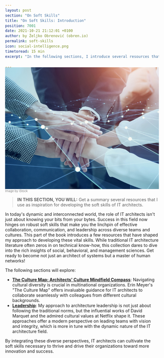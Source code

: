 ```yaml
---
layout: post
section: "On Soft Skills"
title: "On Soft Skills: Introduction"
position: 7001
date: 2021-10-21 21:12:01 +0100
author: by Željko Obrenović (obren.io)
permalink: soft-skills
icon: social-intelligence.png
timetoread: 15 min
excerpt: "In the following sections, I introduce several resources that I use as inspiration for developing the soft skills of IT architects."

---
```

<img style="margin-top: -20px; width: 100%; height: 400px; object-fit: cover" 
     src="assets/images/iStock-1465173464.jpg">
<div style="font-size: 70%; margin-top: -16px; color: grey; margin-bottom: 12px">
Image by iStock
</div>
<style>
 .quote {
     border-left: 8px solid #d9ead3;
     padding-left: 36px;
     margin-top: 30px;
     margin-bottom: 40px;
     font-size: 140%;
     font-style: normal;
     color:#888;
 }
    @media only screen and (max-width: 768px) {
        [class= "quote"] {
            display: none;
        }
    }
</style>

> **IN THIS SECTION, YOU WILL:**  Get a summary several resources that I use as inspiration for developing the soft skills of IT architects.

In today's dynamic and interconnected world, the role of IT architects isn't just about knowing your bits from your bytes. Success in this field now hinges on robust soft skills that make you the linchpin of effective collaboration, communication, and leadership across diverse teams and cultures. This part of the book introduces a few resources that have shaped my approach to developing these vital skills. While traditional IT architecture literature often zeros in on technical know-how, this collection dares to dive into the rich insights of social, behavioral, and management sciences. Get ready to become not just an architect of systems but a master of human networks!

The following sections will explore:
* **[The Culture Map: Architects' Culture Mindfield Compass](culture-map)**: Navigating cultural diversity is crucial in multinational organizations. Erin Meyer's "The Culture Map" offers invaluable guidance for IT architects to collaborate seamlessly with colleagues from different cultural backgrounds.
* **[Leadership](leadership)**: My approach to architecture leadership is not just about following the traditional norms, but the influential works of David Marquet and the admired cultural values at Netflix shape it. These approaches offer a modern perspective on leading teams with vision and integrity, which is more in tune with the dynamic nature of the IT architecture field. 

By integrating these diverse perspectives, IT architects can cultivate the soft skills necessary to thrive and drive their organizations toward more innovation and success.
